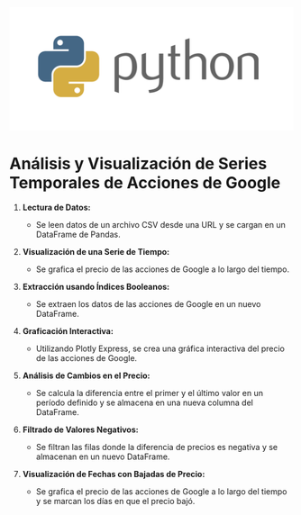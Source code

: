![Python Logo](https://github.com/MontielAguilar/41-Serie-Temporal-Basico/blob/main/python-logo.png)

# Análisis y Visualización de Series Temporales de Acciones de Google

1. **Lectura de Datos:**
   - Se leen datos de un archivo CSV desde una URL y se cargan en un DataFrame de Pandas.

2. **Visualización de una Serie de Tiempo:**
   - Se grafica el precio de las acciones de Google a lo largo del tiempo.

3. **Extracción usando Índices Booleanos:**
   - Se extraen los datos de las acciones de Google en un nuevo DataFrame.

4. **Graficación Interactiva:**
   - Utilizando Plotly Express, se crea una gráfica interactiva del precio de las acciones de Google.

5. **Análisis de Cambios en el Precio:**
   - Se calcula la diferencia entre el primer y el último valor en un período definido y se almacena en una nueva columna del DataFrame.

6. **Filtrado de Valores Negativos:**
   - Se filtran las filas donde la diferencia de precios es negativa y se almacenan en un nuevo DataFrame.

7. **Visualización de Fechas con Bajadas de Precio:**
   - Se grafica el precio de las acciones de Google a lo largo del tiempo y se marcan los días en que el precio bajó.
